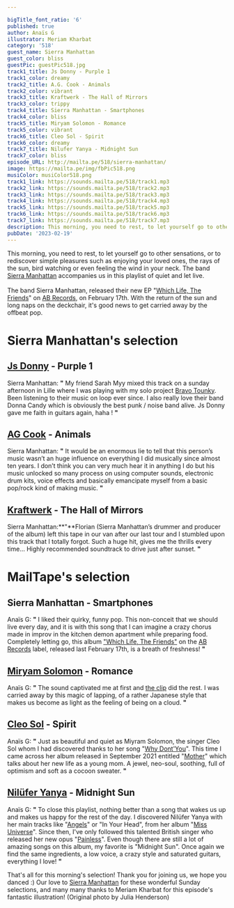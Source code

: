 ```yaml
---

bigTitle_font_ratio: '6'
published: true
author: Anaïs G
illustrator: Meriam Kharbat
category: '518'
guest_name: Sierra Manhattan
guest_color: bliss
guestPic: guestPic518.jpg
track1_title: Js Donny - Purple 1
track1_color: dreamy
track2_title: A.G. Cook - Animals
track2_color: vibrant
track3_title: Kraftwerk - The Hall of Mirrors
track3_color: trippy
track4_title: Sierra Manhattan - Smartphones
track4_color: bliss
track5_title: Miryam Solomon - Romance
track5_color: vibrant
track6_title: Cleo Sol - Spirit
track6_color: dreamy
track7_title: Nilufer Yanya - Midnight Sun
track7_color: bliss
episode_URL: http://mailta.pe/518/sierra-manhattan/
image: https://mailta.pe/img/fbPic518.png
musiColor: musiColor518.png
track1_link: https://sounds.mailta.pe/518/track1.mp3
track2_link: https://sounds.mailta.pe/518/track2.mp3
track3_link: https://sounds.mailta.pe/518/track3.mp3
track4_link: https://sounds.mailta.pe/518/track4.mp3
track5_link: https://sounds.mailta.pe/518/track5.mp3
track6_link: https://sounds.mailta.pe/518/track6.mp3
track7_link: https://sounds.mailta.pe/518/track7.mp3
description: This morning, you need to rest, to let yourself go to other sensations, or to rediscover simple pleasures such as enjoying your loved ones, the rays of the sun, bird watching or even feeling the wind in your neck. The band Sierra Manhattan accompanies us in this playlist of quiet and let live.
pubDate: '2023-02-19'
---
```

 This morning, you need to rest, to let yourself go to other sensations, or to rediscover simple pleasures such as enjoying your loved ones, the rays of the sun, bird watching or even feeling the wind in your neck. The band [Sierra Manhattan](https://soundcloud.com/sierra-manhattan) accompanies us in this playlist of quiet and let live.
<br><br>
The band Sierra Manhattan, released their new EP "[Which Life, The Friends](https://abrecords.bandcamp.com/album/which-life-the-friends)" on [AB Records](https://abrecords.bandcamp.com/), on February 17th. With the return of the sun and long naps on the deckchair, it's good news to get carried away by the offbeat pop.


# Sierra Manhattan's selection

##  [Js Donny](https://soundcloud.com/jsdonny) - Purple 1
Sierra Manhattan: **"** My friend Sarah Myy mixed this track on a sunday afternoon in Lille where I was playing with my solo project [Bravo Tounky](https://soundcloud.com/bravotounky). Been listening to their music on loop ever since. I also really love their band Donna Candy which is obviously the best punk / noise band alive. Js Donny gave me faith in guitars again, haha ! **"** 

## [AG Cook](https://soundcloud.com/agcook) - Animals
Sierra Manhattan: **"** It would be an enormous lie to tell that this person’s music wasn’t an huge influence on everything I did musically since almost ten years. I don’t think you can very much hear it in anything I do but his music unlocked so many process on using computer sounds, electronic drum kits, voice effects and basically emancipate myself from a basic pop/rock kind of making music. **"** 

##  [Kraftwerk](https://soundcloud.com/kraftwerkofficial) - The Hall of Mirrors
Sierra Manhattan:**"**Florian (Sierra Manhattan’s drummer and producer of the album) left this tape in our van after our last tour and I stumbled upon this track that I totally forgot. Such a huge hit, gives me the thrills every time… Highly recommended soundtrack to drive just after sunset. **"** 

# MailTape's selection

## Sierra Manhattan - Smartphones
Anaïs G: **"** I liked their quirky, funny pop. This non-conceit that we should live every day, and it is with this song that I can imagine a crazy chorus made in improv in the kitchen demon apartment while preparing food. Completely letting go, this album ["Which Life, The Friends"](https://abrecords.bandcamp.com/album/which-life-the-friends) on the [AB Records](https://abrecords.bandcamp.com/) label, released last February 17th, is a breath of freshness! **"** 

## [Miryam Solomon](https://soundcloud.com/miryamsolomon) - Romance
Anaïs G: **"** The sound captivated me at first and [the clip](https://www.youtube.com/watch?v=0gWwpveW3sQ) did the rest. I was carried away by this magic of lapping, of a rather Japanese style that makes us become as light as the feeling of being on a cloud. **"** 

## [Cleo Sol](https://soundcloud.com/cleosol) - Spirit
Anaïs G: **"** Just as beautiful and quiet as Miyram Solomon, the singer Cleo Sol whom I had discovered thanks to her song "[Why Dont'You](https://soundcloud.com/cleosol/cleo-sol-why-dont-you)". This time I came across her album released in September 2021 entitled "[Mother](https://soundcloud.com/cleosol/sets/mother)" which talks about her new life as a young mom. A jewel, neo-soul, soothing, full of optimism and soft as a cocoon sweater. **"** 

## [Nilüfer Yanya](https://soundcloud.com/niluferyanya) - Midnight Sun
Anaïs G: **"** To close this playlist, nothing better than a song that wakes us up and makes us happy for the rest of the day. I discovered Nilüfer Yanya with her main tracks like "[Angels](https://soundcloud.com/niluferyanya/04-angels)" or "In Your Head", from her album "[Miss Universe](https://soundcloud.com/niluferyanya/sets/miss-universe)". Since then, I've only followed this talented British singer who released her new opus "[Painless](https://soundcloud.com/niluferyanya/sets/painless)". Even though there are still a lot of amazing songs on this album, my favorite is "Midnight Sun". Once again we find the same ingredients, a low voice, a crazy style and saturated guitars, everything I love! **"** 

That's all for this morning's selection! Thank you for joining us, we hope you danced :) Our love to [Sierra Manhattan](https://abrecords.bandcamp.com/album/which-life-the-friends) for these wonderful Sunday selections, and many many thanks to Meriam Kharbat for this episode's fantastic illustration! (Original photo by Julia Henderson)
